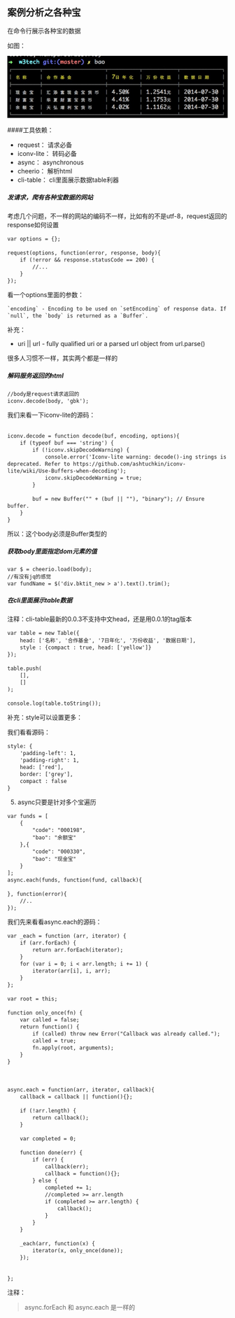 ## 案例分析之各种宝

在命令行展示各种宝的数据

如图：

![各种包](bao.png)

####工具依赖：

* request：       请求必备
* iconv-lite：    转码必备
* async：         asynchronous
* cheerio：       解析html
* cli-table：     cli里面展示数据table利器

##### 发请求，爬有各种宝数据的网站

考虑几个问题，不一样的网站的编码不一样，比如有的不是utf-8，request返回的response如何设置

```shell
var options = {};

request(options, function(error, response, body){
	if (!error && response.statusCode == 200) {
		//...
	}
});
```

看一个options里面的参数：

```shell
`encoding` - Encoding to be used on `setEncoding` of response data. If `null`, the `body` is returned as a `Buffer`.
```

补充：

* uri || url - fully qualified uri or a parsed url object from url.parse()

很多人习惯不一样，其实两个都是一样的


##### 解码服务返回的html

```shell
//body是request请求返回的
iconv.decode(body, 'gbk');
```

我们来看一下iconv-lite的源码：

```shell

iconv.decode = function decode(buf, encoding, options){
	if (typeof buf === 'string') {
        if (!iconv.skipDecodeWarning) {
            console.error('Iconv-lite warning: decode()-ing strings is deprecated. Refer to https://github.com/ashtuchkin/iconv-lite/wiki/Use-Buffers-when-decoding');
            iconv.skipDecodeWarning = true;
        }

        buf = new Buffer("" + (buf || ""), "binary"); // Ensure buffer.
    }
}

```

所以：这个body必须是Buffer类型的


##### 获取body里面指定dom元素的值

```shell
var $ = cheerio.load(body);
//有没有jq的感觉
var fundName = $('div.bktit_new > a').text().trim();
```


##### 在cli里面展示table数据

注释：cli-table最新的0.0.3不支持中文head，还是用0.0.1的tag版本

```shell
var table = new Table({
    head: ['名称', '合作基金', '7日年化', '万份收益', '数据日期'],
    style : {compact : true, head: ['yellow']}
});

table.push(
	[],
	[]
);

console.log(table.toString());
```

补充：style可以设置更多：

我们看看源码：

```shell
style: {
    'padding-left': 1,
	'padding-right': 1,
	head: ['red'],
	border: ['grey'],
	compact : false
}
```

5. async只要是针对多个宝遍历

```shell
var funds = [
	{
        "code": "000198",
        "bao": "余额宝"
    },{
        "code": "000330",
        "bao": "现金宝"
    }
];
async.each(funds, function(fund, callback){
	
}, function(error){
	//..
});
```

我们先来看看async.each的源码：

```shell
var _each = function (arr, iterator) {
    if (arr.forEach) {
        return arr.forEach(iterator);
    }
    for (var i = 0; i < arr.length; i += 1) {
        iterator(arr[i], i, arr);
    }
};

var root = this;

function only_once(fn) {
    var called = false;
    return function() {
        if (called) throw new Error("Callback was already called.");
        called = true;
        fn.apply(root, arguments);
    }
}



async.each = function(arr, iterator, callback){
	callback = callback || function(){};

	if (!arr.length) {
		return callback();
	}

	var completed = 0;

	function done(err) {
		if (err) {
			callback(err);
			callback = function(){};
		} else {
			completed += 1;
			//completed >= arr.length
			if (completed >= arr.length) {
				callback();
			}
		}
	}

	_each(arr, function(x) {
		iterator(x, only_once(done));
	});


};
```

注释：

> async.forEach 和 async.each 是一样的



